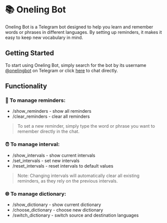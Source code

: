 # 📚 Oneling Bot

Oneling Bot is a Telegram bot designed to help you learn and remember words or phrases in different languages. By setting up reminders, it makes it easy to keep new vocabulary in mind.

## Getting Started

To start using Oneling Bot, simply search for the bot by its username [@onelingbot](https://t.me/onelingbot) on Telegram or click [here](https://t.me/onelingbot) to chat directly.

## Functionality

### 🔔 To manage reminders:
- /show_reminders - show all reminders
- /clear_reminders - clear all reminders

> To set a new reminder, simply type the word or phrase you want to remember directly in the chat.

### ⏰ To manage interval:
- /show_intervals - show current intervals
- /set_intervals - set new intervals
- /reset_intervals - reset intervals to default values
  
> Note: Changing intervals will automatically clear all existing reminders, as they rely on the previous intervals.

### 🌐 To manage dictionary:
- /show_dictionary - show current dictionary
- /choose_dictionary - choose new dictionary
- /switch_dictionary - switch source and destination languages